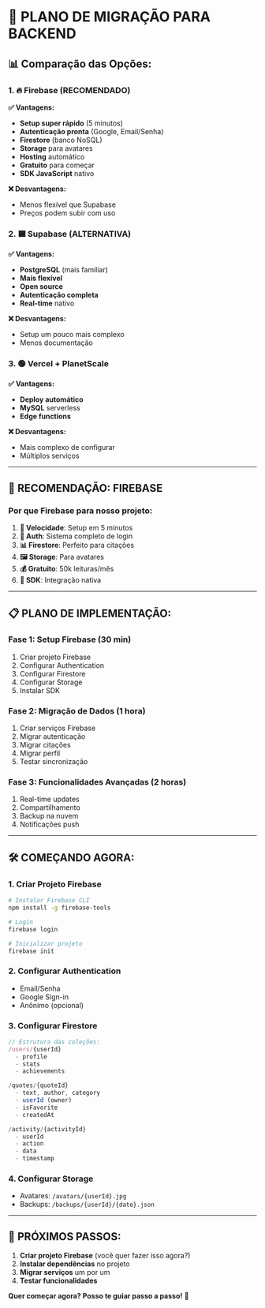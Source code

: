 # 🚀 **PLANO DE MIGRAÇÃO PARA BACKEND**

## 📊 **Comparação das Opções:**

### **1. 🔥 Firebase (RECOMENDADO)**
**✅ Vantagens:**
- **Setup super rápido** (5 minutos)
- **Autenticação pronta** (Google, Email/Senha)
- **Firestore** (banco NoSQL)
- **Storage** para avatares
- **Hosting** automático
- **Gratuito** para começar
- **SDK JavaScript** nativo

**❌ Desvantagens:**
- Menos flexível que Supabase
- Preços podem subir com uso

### **2. 🟦 Supabase (ALTERNATIVA)**
**✅ Vantagens:**
- **PostgreSQL** (mais familiar)
- **Mais flexível**
- **Open source**
- **Autenticação completa**
- **Real-time** nativo

**❌ Desvantagens:**
- Setup um pouco mais complexo
- Menos documentação

### **3. 🟢 Vercel + PlanetScale**
**✅ Vantagens:**
- **Deploy automático**
- **MySQL** serverless
- **Edge functions**

**❌ Desvantagens:**
- Mais complexo de configurar
- Múltiplos serviços

---

## 🎯 **RECOMENDAÇÃO: FIREBASE**

### **Por que Firebase para nosso projeto:**

1. **🚀 Velocidade**: Setup em 5 minutos
2. **🔐 Auth**: Sistema completo de login
3. **📊 Firestore**: Perfeito para citações
4. **🖼️ Storage**: Para avatares
5. **💰 Gratuito**: 50k leituras/mês
6. **📱 SDK**: Integração nativa

---

## 📋 **PLANO DE IMPLEMENTAÇÃO:**

### **Fase 1: Setup Firebase (30 min)**
1. Criar projeto Firebase
2. Configurar Authentication
3. Configurar Firestore
4. Configurar Storage
5. Instalar SDK

### **Fase 2: Migração de Dados (1 hora)**
1. Criar serviços Firebase
2. Migrar autenticação
3. Migrar citações
4. Migrar perfil
5. Testar sincronização

### **Fase 3: Funcionalidades Avançadas (2 horas)**
1. Real-time updates
2. Compartilhamento
3. Backup na nuvem
4. Notificações push

---

## 🛠️ **COMEÇANDO AGORA:**

### **1. Criar Projeto Firebase**
```bash
# Instalar Firebase CLI
npm install -g firebase-tools

# Login
firebase login

# Inicializar projeto
firebase init
```

### **2. Configurar Authentication**
- Email/Senha
- Google Sign-in
- Anônimo (opcional)

### **3. Configurar Firestore**
```javascript
// Estrutura das coleções:
/users/{userId}
  - profile
  - stats
  - achievements

/quotes/{quoteId}
  - text, author, category
  - userId (owner)
  - isFavorite
  - createdAt

/activity/{activityId}
  - userId
  - action
  - data
  - timestamp
```

### **4. Configurar Storage**
- Avatares: `/avatars/{userId}.jpg`
- Backups: `/backups/{userId}/{date}.json`

---

## 🎯 **PRÓXIMOS PASSOS:**

1. **Criar projeto Firebase** (você quer fazer isso agora?)
2. **Instalar dependências** no projeto
3. **Migrar serviços** um por um
4. **Testar funcionalidades**

**Quer começar agora? Posso te guiar passo a passo!** 🚀 